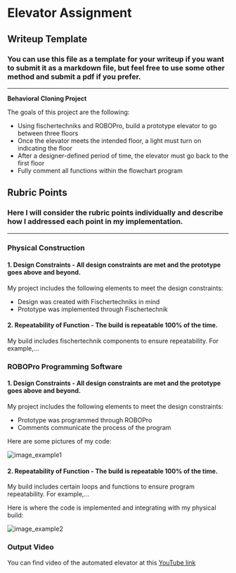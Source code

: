 # **Elevator Assignment** 

## Writeup Template

### You can use this file as a template for your writeup if you want to submit it as a markdown file, but feel free to use some other method and submit a pdf if you prefer.

---

**Behavioral Cloning Project**

The goals of this project are the following:
* Using fischertechniks and ROBOPro, build a prototype elevator to go between three floors
* Once the elevator meets the intended floor, a light must turn on indicating the floor
* After a designer-defined period of time, the elevator must go back to the first floor
* Fully comment all functions within the flowchart program

[//]: # (Image References)

[image1]: https://github.com/rsald09/JHS-PizzaMaker-Assignment/blob/master/Images/WIN_20191202_09_19_10_Pro.jpg "image_example1"
[image2]: https://github.com/rsald09/JHS-PizzaMaker-Assignment/blob/master/Images/picture%20for%20pizza%20maker.png?raw=true
[image3]: https://github.com/userName/JHS-Elevator-Assignment/blob/master/images/image_example3.JPG "image_example3"

## Rubric Points
### Here I will consider the rubric points individually and describe how I addressed each point in my implementation.  

---
### Physical Construction

#### 1. Design Constraints - All design constraints are met and the prototype goes above and beyond.

My project includes the following elements to meet the design constraints:
* Design was created with Fischertechniks in mind
* Prototype was implemented through Fischertechnik

#### 2. Repeatability of Function - The build is repeatable 100% of the time.

My build includes fischertechnik components to ensure repeatability. For example,...

### ROBOPro Programming Software

#### 1. Design Constraints - All design constraints are met and the prototype goes above and beyond.

My project includes the following elements to meet the design constraints:
* Prototype was programmed through ROBOPro
* Comments communicate the process of the program

Here are some pictures of my code:

![image_example1][image1]

#### 2. Repeatability of Function - The build is repeatable 100% of the time.

My build includes certain loops and functions to ensure program repeatability. For example,...

Here is where the code is implemented and integrating with my physical build:

![image_example2][image2]

### Output Video

You can find video of the automated elevator at this [YouTube link](https://www.youtube.com)
